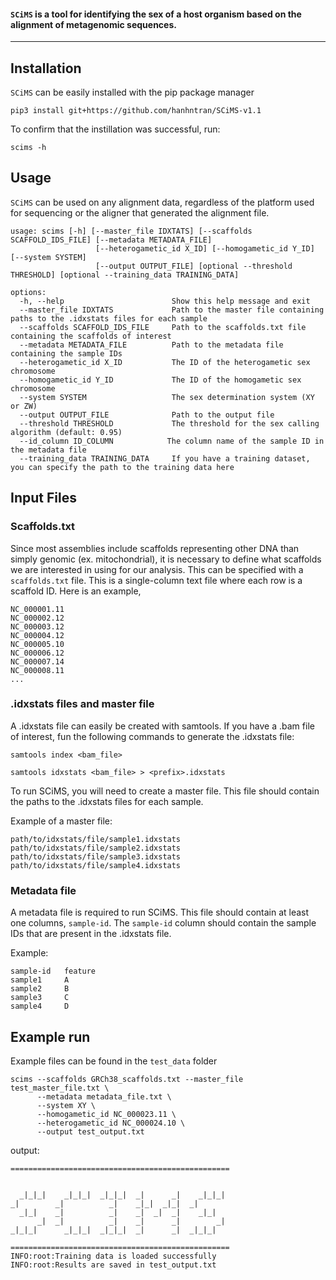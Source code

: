 #### `SCiMS` is a tool for identifying the sex of a host organism based on the alignment of metagenomic sequences. 

----
## Installation 

`SCiMS` can be easily installed with the pip package manager

```
pip3 install git+https://github.com/hanhntran/SCiMS-v1.1
```
 
To confirm that the instillation was successful, run:
```
scims -h
```

## Usage
`SCiMS` can be used on any alignment data, regardless of the platform used for sequencing or the aligner that generated the alignment file. 

```
usage: scims [-h] [--master_file IDXTATS] [--scaffolds SCAFFOLD_IDS_FILE] [--metadata METADATA_FILE]
                   [--heterogametic_id X_ID] [--homogametic_id Y_ID] [--system SYSTEM] 
                   [--output OUTPUT_FILE] [optional --threshold THRESHOLD] [optional --training_data TRAINING_DATA]

options:
  -h, --help                        Show this help message and exit
  --master_file IDXTATS             Path to the master file containing paths to the .idxstats files for each sample
  --scaffolds SCAFFOLD_IDS_FILE     Path to the scaffolds.txt file containing the scaffolds of interest
  --metadata METADATA_FILE          Path to the metadata file containing the sample IDs 
  --heterogametic_id X_ID           The ID of the heterogametic sex chromosome
  --homogametic_id Y_ID             The ID of the homogametic sex chromosome
  --system SYSTEM                   The sex determination system (XY or ZW)
  --output OUTPUT_FILE              Path to the output file
  --threshold THRESHOLD             The threshold for the sex calling algorithm (default: 0.95)
  --id_column ID_COLUMN            The column name of the sample ID in the metadata file
  --training_data TRAINING_DATA     If you have a training dataset, you can specify the path to the training data here
```


## Input Files
### Scaffolds.txt
Since most assemblies include scaffolds representing other DNA than simply genomic (ex. mitochondrial), it is necessary to define what scaffolds we are interested in using for our analysis. This can be specified with a ```scaffolds.txt``` file. This is a single-column text file where each row is a scaffold ID. Here is an example, 
```
NC_000001.11
NC_000002.12
NC_000003.12
NC_000004.12
NC_000005.10
NC_000006.12
NC_000007.14
NC_000008.11
...
``` 

### .idxstats files and master file
A .idxstats file can easily be created with samtools. If you have a .bam file of interest, fun the following commands to generate the .idxstats file:

```shell
samtools index <bam_file>
```

```shell
samtools idxstats <bam_file> > <prefix>.idxstats
```
To run SCiMS, you will need to create a master file. This file should contain the paths to the .idxstats files for each sample. 

Example of a master file:
```
path/to/idxstats/file/sample1.idxstats
path/to/idxstats/file/sample2.idxstats
path/to/idxstats/file/sample3.idxstats
path/to/idxstats/file/sample4.idxstats
```

### Metadata file
A metadata file is required to run SCiMS. This file should contain at least one columns, `sample-id`. The `sample-id` column should contain the sample IDs that are present in the .idxstats file. 

Example:
```
sample-id	feature
sample1		A
sample2		B
sample3		C
sample4		D

```

## Example run
Example files can be found in the ```test_data``` folder

```
scims --scaffolds GRCh38_scaffolds.txt --master_file test_master_file.txt \
      --metadata metadata_file.txt \
      --system XY \
      --homogametic_id NC_000023.11 \
      --heterogametic_id NC_000024.10 \
      --output test_output.txt
```

output:
```
=================================================

                                                  
  _|_|_|    _|_|_|  _|_|_|  _|      _|    _|_|_|  
_|        _|          _|    _|_|  _|_|  _|        
  _|_|    _|          _|    _|  _|  _|    _|_|    
      _|  _|          _|    _|      _|        _|  
_|_|_|      _|_|_|  _|_|_|  _|      _|  _|_|_|    

=================================================
INFO:root:Training data is loaded successfully
INFO:root:Results are saved in test_output.txt
```


